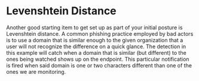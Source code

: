 # Levenshtein Distance

Another good starting item to get set up as part of your initial posture is Levenshtein distance. A common phishing practice employed by bad actors is to use a domain that is similar enough to the given organization that a user will not recognize the difference on a quick glance. The detection in this example will catch when a domain that is similar (but different) to the ones being watched shows up on the endpoint. This particular notification is fired when said domain is one or two characters different than one of the ones we are monitoring.

<script src="https://gist.github.com/tekgrunt/d21b1abff991d70ae5241e4f9f9c6c74.js"></script>

